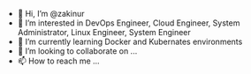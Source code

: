- 👋 Hi, I’m @zakinur
- 👀 I’m interested in DevOps Engineer, Cloud Engineer, System Administrator, Linux Engineer, System Engineer  
- 🌱 I’m currently learning Docker and Kubernates environments
- 💞️ I’m looking to collaborate on ...
- 📫 How to reach me ...

<!---
zakinur/zakinur is a ✨ special ✨ repository because its `README.md` (this file) appears on your GitHub profile.
You can click the Preview link to take a look at your changes.
--->

